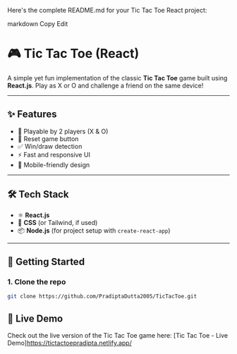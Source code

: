 Here's the complete README.md for your Tic Tac Toe React project:

markdown
Copy
Edit
# 🎮 Tic Tac Toe (React)

A simple yet fun implementation of the classic **Tic Tac Toe** game built using **React.js**. Play as X or O and challenge a friend on the same device!

---

## ✨ Features

- 🎯 Playable by 2 players (X & O)
- 🔁 Reset game button
- ✅ Win/draw detection
- ⚡ Fast and responsive UI
- 📱 Mobile-friendly design

---

## 🛠️ Tech Stack

- ⚛️ **React.js**
- 💅 **CSS** (or Tailwind, if used)
- 📦 **Node.js** (for project setup with `create-react-app`)

---

## 🚀 Getting Started

### 1. Clone the repo

```bash
git clone https://github.com/PradiptaDutta2005/TicTacToe.git
```
## 🚀 Live Demo

Check out the live version of the Tic Tac Toe game here: [Tic Tac Toe - Live Demo]https://tictactoepradipta.netlify.app/







